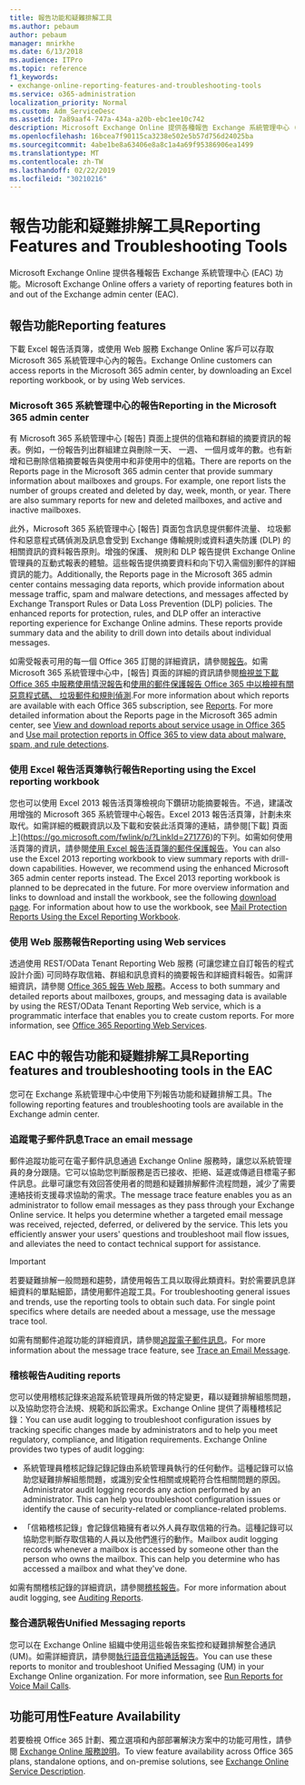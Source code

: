 ```yaml
---
title: 報告功能和疑難排解工具
ms.author: pebaum
author: pebaum
manager: mnirkhe
ms.date: 6/13/2018
ms.audience: ITPro
ms.topic: reference
f1_keywords:
- exchange-online-reporting-features-and-troubleshooting-tools
ms.service: o365-administration
localization_priority: Normal
ms.custom: Adm_ServiceDesc
ms.assetid: 7a89aaf4-747a-434a-a20b-ebc1ee10c742
description: Microsoft Exchange Online 提供各種報告 Exchange 系統管理中心 (EAC) 功能。
ms.openlocfilehash: 16bcea7f90115ca3238e502e5b57d756d24025ba
ms.sourcegitcommit: 4abe1be8a63406e8a8c1a4a69f95386906ea1499
ms.translationtype: MT
ms.contentlocale: zh-TW
ms.lasthandoff: 02/22/2019
ms.locfileid: "30210216"
---
```

# <a name="reporting-features-and-troubleshooting-tools"></a><span data-ttu-id="460f6-103">報告功能和疑難排解工具</span><span class="sxs-lookup"><span data-stu-id="460f6-103">Reporting Features and Troubleshooting Tools</span></span>

<span data-ttu-id="460f6-104">Microsoft Exchange Online 提供各種報告 Exchange 系統管理中心 (EAC) 功能。</span><span class="sxs-lookup"><span data-stu-id="460f6-104">Microsoft Exchange Online offers a variety of reporting features both in and out of the Exchange admin center (EAC).</span></span>
  
## <a name="reporting-features"></a><span data-ttu-id="460f6-105">報告功能</span><span class="sxs-lookup"><span data-stu-id="460f6-105">Reporting features</span></span>

<span data-ttu-id="460f6-106">下載 Excel 報告活頁簿，或使用 Web 服務 Exchange Online 客戶可以存取 Microsoft 365 系統管理中心內的報告。</span><span class="sxs-lookup"><span data-stu-id="460f6-106">Exchange Online customers can access reports in the Microsoft 365 admin center, by downloading an Excel reporting workbook, or by using Web services.</span></span>
  
### <a name="reporting-in-the-microsoft-365-admin-center"></a><span data-ttu-id="460f6-107">Microsoft 365 系統管理中心的報告</span><span class="sxs-lookup"><span data-stu-id="460f6-107">Reporting in the Microsoft 365 admin center</span></span>

<span data-ttu-id="460f6-p101">有 Microsoft 365 系統管理中心 [報告] 頁面上提供的信箱和群組的摘要資訊的報表。例如，一份報告列出群組建立與刪除一天、 一週、 一個月或年的數。也有新增和已刪除信箱摘要報告與使用中和非使用中的信箱。</span><span class="sxs-lookup"><span data-stu-id="460f6-p101">There are reports on the Reports page in the Microsoft 365 admin center that provide summary information about mailboxes and groups. For example, one report lists the number of groups created and deleted by day, week, month, or year. There are also summary reports for new and deleted mailboxes, and active and inactive mailboxes.</span></span> 
  
<span data-ttu-id="460f6-p102">此外，Microsoft 365 系統管理中心 [報告] 頁面包含訊息提供郵件流量、 垃圾郵件和惡意程式碼偵測及訊息會受到 Exchange 傳輸規則或資料遺失防護 (DLP) 的相關資訊的資料報告原則。增強的保護、 規則和 DLP 報告提供 Exchange Online 管理員的互動式報表的體驗。這些報告提供摘要資料和向下切入需個別郵件的詳細資訊的能力。</span><span class="sxs-lookup"><span data-stu-id="460f6-p102">Additionally, the Reports page in the Microsoft 365 admin center contains messaging data reports, which provide information about message traffic, spam and malware detections, and messages affected by Exchange Transport Rules or Data Loss Prevention (DLP) policies. The enhanced reports for protection, rules, and DLP offer an interactive reporting experience for Exchange Online admins. These reports provide summary data and the ability to drill down into details about individual messages.</span></span>
  
<span data-ttu-id="460f6-p103">如需受報表可用的每一個 Office 365 訂閱的詳細資訊，請參閱[報告](../office-365-platform-service-description/reports.md)。如需 Microsoft 365 系統管理中心中，[報告] 頁面的詳細的資訊請參閱[檢視並下載 Office 365 中服務使用情況報告](https://go.microsoft.com/fwlink/p/?LinkId=401187)和[使用的郵件保護報告 Office 365 中以檢視有關惡意程式碼、 垃圾郵件和規則偵測](https://go.microsoft.com/fwlink/p/?LinkID=401102).</span><span class="sxs-lookup"><span data-stu-id="460f6-p103">For more information about which reports are available with each Office 365 subscription, see [Reports](../office-365-platform-service-description/reports.md). For more detailed information about the Reports page in the Microsoft 365 admin center, see [View and download reports about service usage in Office 365](https://go.microsoft.com/fwlink/p/?LinkId=401187) and [Use mail protection reports in Office 365 to view data about malware, spam, and rule detections](https://go.microsoft.com/fwlink/p/?LinkID=401102).</span></span>
  
### <a name="reporting-using-the-excel-reporting-workbook"></a><span data-ttu-id="460f6-116">使用 Excel 報告活頁簿執行報告</span><span class="sxs-lookup"><span data-stu-id="460f6-116">Reporting using the Excel reporting workbook</span></span>

<span data-ttu-id="460f6-p104">您也可以使用 Excel 2013 報告活頁簿檢視向下鑽研功能摘要報告。不過，建議改用增強的 Microsoft 365 系統管理中心報告。Excel 2013 報告活頁簿，計劃未來取代。如需詳細的概觀資訊以及下載和安裝此活頁簿的連結，請參閱[下載] 頁面上](https://go.microsoft.com/fwlink/p/?LinkId=271776)的下列。如需如何使用活頁簿的資訊，請參閱[使用 Excel 報告活頁簿的郵件保護報告](https://go.microsoft.com/fwlink/p/?LinkId=285211)。</span><span class="sxs-lookup"><span data-stu-id="460f6-p104">You can also use the Excel 2013 reporting workbook to view summary reports with drill-down capabilities. However, we recommend using the enhanced Microsoft 365 admin center reports instead. The Excel 2013 reporting workbook is planned to be deprecated in the future. For more overview information and links to download and install the workbook, see the following [download page](https://go.microsoft.com/fwlink/p/?LinkId=271776). For information about how to use the workbook, see [Mail Protection Reports Using the Excel Reporting Workbook](https://go.microsoft.com/fwlink/p/?LinkId=285211).</span></span> 
  
### <a name="reporting-using-web-services"></a><span data-ttu-id="460f6-122">使用 Web 服務報告</span><span class="sxs-lookup"><span data-stu-id="460f6-122">Reporting using Web services</span></span>

<span data-ttu-id="460f6-p105">透過使用 REST/OData Tenant Reporting Web 服務 (可讓您建立自訂報告的程式設計介面) 可同時存取信箱、群組和訊息資料的摘要報告和詳細資料報告。如需詳細資訊，請參閱 [Office 365 報告 Web 服務](https://go.microsoft.com/fwlink/p/?LinkId=287041)。</span><span class="sxs-lookup"><span data-stu-id="460f6-p105">Access to both summary and detailed reports about mailboxes, groups, and messaging data is available by using the REST/OData Tenant Reporting Web service, which is a programmatic interface that enables you to create custom reports. For more information, see [Office 365 Reporting Web Services](https://go.microsoft.com/fwlink/p/?LinkId=287041).</span></span>
  
## <a name="reporting-features-and-troubleshooting-tools-in-the-eac"></a><span data-ttu-id="460f6-125">EAC 中的報告功能和疑難排解工具</span><span class="sxs-lookup"><span data-stu-id="460f6-125">Reporting features and troubleshooting tools in the EAC</span></span>

<span data-ttu-id="460f6-126">您可在 Exchange 系統管理中心中使用下列報告功能和疑難排解工具。</span><span class="sxs-lookup"><span data-stu-id="460f6-126">The following reporting features and troubleshooting tools are available in the Exchange admin center.</span></span>
  
### <a name="trace-an-email-message"></a><span data-ttu-id="460f6-127">追蹤電子郵件訊息</span><span class="sxs-lookup"><span data-stu-id="460f6-127">Trace an email message</span></span>

<span data-ttu-id="460f6-p106">郵件追蹤功能可在電子郵件訊息通過 Exchange Online 服務時，讓您以系統管理員的身分跟隨。它可以協助您判斷服務是否已接收、拒絕、延遲或傳遞目標電子郵件訊息。此舉可讓您有效回答使用者的問題和疑難排解郵件流程問題，減少了需要連絡技術支援尋求協助的需求。</span><span class="sxs-lookup"><span data-stu-id="460f6-p106">The message trace feature enables you as an administrator to follow email messages as they pass through your Exchange Online service. It helps you determine whether a targeted email message was received, rejected, deferred, or delivered by the service. This lets you efficiently answer your users' questions and troubleshoot mail flow issues, and alleviates the need to contact technical support for assistance.</span></span>
  
> [!IMPORTANT]
> <span data-ttu-id="460f6-p107">若要疑難排解一般問題和趨勢，請使用報告工具以取得此類資料。對於需要訊息詳細資料的單點細節，請使用郵件追蹤工具。</span><span class="sxs-lookup"><span data-stu-id="460f6-p107">For troubleshooting general issues and trends, use the reporting tools to obtain such data. For single point specifics where details are needed about a message, use the message trace tool.</span></span> 
  
<span data-ttu-id="460f6-133">如需有關郵件追蹤功能的詳細資訊，請參閱[追蹤電子郵件訊息](https://go.microsoft.com/fwlink/p/?LinkId=271777)。</span><span class="sxs-lookup"><span data-stu-id="460f6-133">For more information about the message trace feature, see [Trace an Email Message](https://go.microsoft.com/fwlink/p/?LinkId=271777).</span></span>
  
### <a name="auditing-reports"></a><span data-ttu-id="460f6-134">稽核報告</span><span class="sxs-lookup"><span data-stu-id="460f6-134">Auditing reports</span></span>

<span data-ttu-id="460f6-p108">您可以使用稽核記錄來追蹤系統管理員所做的特定變更，藉以疑難排解組態問題，以及協助您符合法規、規範和訴訟需求。Exchange Online 提供了兩種稽核記錄：</span><span class="sxs-lookup"><span data-stu-id="460f6-p108">You can use audit logging to troubleshoot configuration issues by tracking specific changes made by administrators and to help you meet regulatory, compliance, and litigation requirements. Exchange Online provides two types of audit logging:</span></span>
  
- <span data-ttu-id="460f6-p109">系統管理員稽核記錄記錄記錄由系統管理員執行的任何動作。這種記錄可以協助您疑難排解組態問題，或識別安全性相關或規範符合性相關問題的原因。</span><span class="sxs-lookup"><span data-stu-id="460f6-p109">Administrator audit logging records any action performed by an administrator. This can help you troubleshoot configuration issues or identify the cause of security-related or compliance-related problems.</span></span> 
    
- <span data-ttu-id="460f6-p110">「信箱稽核記錄」會記錄信箱擁有者以外人員存取信箱的行為。這種記錄可以協助您判斷存取信箱的人員以及他們進行的動作。</span><span class="sxs-lookup"><span data-stu-id="460f6-p110">Mailbox audit logging records whenever a mailbox is accessed by someone other than the person who owns the mailbox. This can help you determine who has accessed a mailbox and what they've done.</span></span> 
    
<span data-ttu-id="460f6-141">如需有關稽核記錄的詳細資訊，請參閱[稽核報告](https://go.microsoft.com/fwlink/p/?LinkId=271779)。</span><span class="sxs-lookup"><span data-stu-id="460f6-141">For more information about audit logging, see [Auditing Reports](https://go.microsoft.com/fwlink/p/?LinkId=271779).</span></span>
  
### <a name="unified-messaging-reports"></a><span data-ttu-id="460f6-142">整合通訊報告</span><span class="sxs-lookup"><span data-stu-id="460f6-142">Unified Messaging reports</span></span>

<span data-ttu-id="460f6-p111">您可以在 Exchange Online 組織中使用這些報告來監控和疑難排解整合通訊 (UM)。如需詳細資訊，請參閱[執行語音信箱通話報告](https://go.microsoft.com/fwlink/p/?LinkId=287042)。</span><span class="sxs-lookup"><span data-stu-id="460f6-p111">You can use these reports to monitor and troubleshoot Unified Messaging (UM) in your Exchange Online organization. For more information, see [Run Reports for Voice Mail Calls](https://go.microsoft.com/fwlink/p/?LinkId=287042).</span></span>
  
## <a name="feature-availability"></a><span data-ttu-id="460f6-145">功能可用性</span><span class="sxs-lookup"><span data-stu-id="460f6-145">Feature Availability</span></span>

<span data-ttu-id="460f6-146">若要檢視 Office 365 計劃、獨立選項和內部部署解決方案中的功能可用性，請參閱 [Exchange Online 服務說明](exchange-online-service-description.md)。</span><span class="sxs-lookup"><span data-stu-id="460f6-146">To view feature availability across Office 365 plans, standalone options, and on-premise solutions, see [Exchange Online Service Description](exchange-online-service-description.md).</span></span>
  

